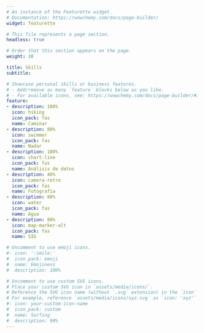 ```yaml
---
# An instance of the Featurette widget.
# Documentation: https://wowchemy.com/docs/page-builder/
widget: featurette

# This file represents a page section.
headless: true

# Order that this section appears on the page.
weight: 30

title: Skills
subtitle:

# Showcase personal skills or business features.
# - Add/remove as many `feature` blocks below as you like.
# - For available icons, see: https://wowchemy.com/docs/page-builder/#icons
feature:
- description: 100%
  icon: hiking
  icon_pack: fas
  name: Caminar
- description: 80%
  icon: swimmer
  icon_pack: fas
  name: Nadar
- description: 100%
  icon: chart-line
  icon_pack: fas
  name: Análisis de datos
- description: 40%
  icon: camera-retro
  icon_pack: fas
  name: Fotografía
- description: 80%
  icon: water
  icon_pack: fas
  name: Agua
- description: 80%
  icon: map-marker-alt
  icon_pack: fas
  name: SIG

# Uncomment to use emoji icons.
#- icon: ':smile:'
#  icon_pack: emoji
#  name: Emojiness
#  description: 100% 

# Uncomment to use custom SVG icons.
# Place your custom SVG icon in `assets/media/icons/`.
# Reference the SVG icon name (without `.svg` extension) in the `icon` field.
# For example, reference `assets/media/icons/xyz.svg` as `icon: 'xyz'`
#- icon: your-custom-icon-name
#  icon_pack: custom
#  name: Surfing
#  description: 90%
---
```

